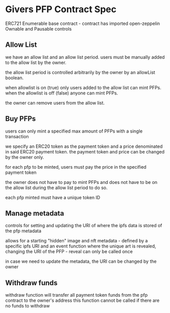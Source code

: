 # Givers PFP Contract Spec 

ERC721 Enumerable base contract - contract has imported open-zeppelin Ownable and Pausable controls

## Allow List 

we have an allow list and an allow list period. users must be manually added to the allow list by the owner. 

the allow list period is controlled arbitrarily by the owner by an allowList boolean.

when allowlist is on (true) only users added to the allow list can mint PFPs. when the allowlist is off (false) anyone can mint PFPs.

the owner can remove users from the allow list.

## Buy PFPs

users can only mint a specified max amount of PFPs with a single transaction

we specify an ERC20 token as the payment token and a price denominated in said ERC20 payment token. the payment token and price can be changed by the owner only.

for each pfp to be minted, users must pay the price in the specified payment token

the owner does not have to pay to mint PFPs and does not have to be on the allow list during the allow list period to do so. 

each pfp minted must have a unique token ID

## Manage metadata

controls for setting and updating the URI of where the ipfs data is stored of the pfp metadata

allows for a starting "hidden" image and nft metadata - defined by a specific ipfs URI and an event function where the unique art is revealed, changing the URI of the PFP - reveal can only be called once

in case we need to update the metadata, the URI can be changed by the owner

## Withdraw funds

withdraw function will transfer all payment token funds from the pfp contract to the owner's address
this function cannot be called if there are no funds to withdraw
